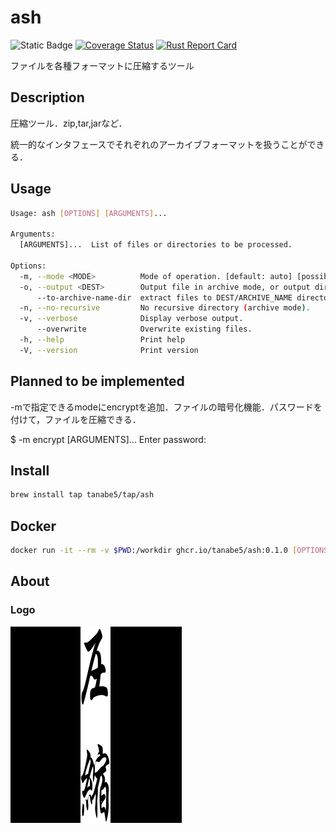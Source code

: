 # ash
![Static Badge](https://img.shields.io/badge/License-MIT-green)
[![Coverage Status](https://coveralls.io/repos/github/tanabe5/ash/badge.svg?branch=main)](https://coveralls.io/github/tanabe5/ash?branch=main)
[![Rust Report Card](https://rust-reportcard.xuri.me/badge/github.com/tanabe5/ash)](https://rust-reportcard.xuri.me/report/github.com/tanabe5/ash)

ファイルを各種フォーマットに圧縮するツール

## Description
圧縮ツール．zip,tar,jarなど．

統一的なインタフェースでそれぞれのアーカイブフォーマットを扱うことができる．

## Usage
```sh
Usage: ash [OPTIONS] [ARGUMENTS]...

Arguments:
  [ARGUMENTS]...  List of files or directories to be processed.

Options:
  -m, --mode <MODE>          Mode of operation. [default: auto] [possible values: auto, archive, extract, list]
  -o, --output <DEST>        Output file in archive mode, or output directory in extraction mode
      --to-archive-name-dir  extract files to DEST/ARCHIVE_NAME directory (extract mode).
  -n, --no-recursive         No recursive directory (archive mode).
  -v, --verbose              Display verbose output.
      --overwrite            Overwrite existing files.
  -h, --help                 Print help
  -V, --version              Print version
```

## Planned to be implemented
-mで指定できるmodeにencryptを追加．ファイルの暗号化機能．パスワードを付けて，ファイルを圧縮できる．

$ -m encrypt [ARGUMENTS]...
Enter password:

## Install
```sh
brew install tap tanabe5/tap/ash
```

## Docker
```sh
docker run -it --rm -v $PWD:/workdir ghcr.io/tanabe5/ash:0.1.0 [OPTIONS] [ARGUMENTS]...
```

## About

### Logo
![logo](ashlogo.png)

